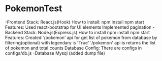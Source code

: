 # PokemonTest

-Frontend
    Stack: React.js(Hook)
    How to install:
      npm install
      npm start
    Features:
      Used react-bootstrap for UI elements
      Implemented pagination
-Backend
    Stack: Node.js(Express.js)
    How to install
      npm install
      npm start
    Features:
      Created '/pokemon' api for get list of pokemon from database by filtering(optional) with legendary is 'True'
      '/pokemon' api is returns the list of pokemon and total counts
    Database Config:
      There are configs in configs/db.js
-Database
    Mysql (added dump file)
    
